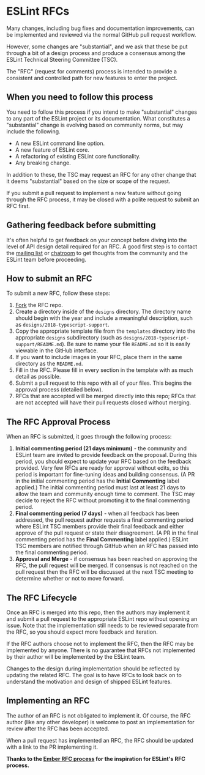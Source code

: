 # ESLint RFCs

Many changes, including bug fixes and documentation improvements, can be
implemented and reviewed via the normal GitHub pull request workflow.

However, some changes are "substantial", and we ask that these be put
through a bit of a design process and produce a consensus among the ESLint Technical Steering Committee (TSC).

The "RFC" (request for comments) process is intended to provide a
consistent and controlled path for new features to enter the project.

## When you need to follow this process

You need to follow this process if you intend to make "substantial"
changes to any part of the ESLint project or its documentation. What constitutes a
"substantial" change is evolving based on community norms, but may
include the following.

* A new ESLint command line option.
* A new feature of ESLint core.
* A refactoring of existing ESLint core functionality.
* Any breaking change.

In addition to these, the TSC may request an RFC for any other change that it deems "substantial" based on the size or scope of the request.

If you submit a pull request to implement a new feature without going
through the RFC process, it may be closed with a polite request to
submit an RFC first.

## Gathering feedback before submitting

It's often helpful to get feedback on your concept before diving into the
level of API design detail required for an RFC. A good first step is to contact the [mailing list](https://groups.google.com/group/eslint) or [chatroom](https://gitter.im/eslint/eslint) to get thoughts from the community and the ESLint team before proceeding.

## How to submit an RFC

To submit a new RFC, follow these steps:

1. [Fork](https://github.com/eslint/rfcs/fork) the RFC repo.
1. Create a directory inside of the `designs` directory. The directory name should begin with the year and include a meaningful description, such as `designs/2018-typescript-support`.
1. Copy the appropriate template file from the `templates` directory into the appropriate `designs` subdirectory (such as `designs/2018-typescript-support/README.md`). Be sure to name your file `README.md` so it is easily viewable in the GitHub interface.
1. If you want to include images in your RFC, place them in the same directory as the `README.md`.
1. Fill in the RFC. Please fill in every section in the template with as much detail as possible.
1. Submit a pull request to this repo with all of your files. This begins the approval process (detailed below).
1. RFCs that are accepted will be merged directly into this repo; RFCs that are not accepted will have their pull requests closed without merging.

## The RFC Approval Process

When an RFC is submitted, it goes through the following process:

1. **Initial commenting period (21 days minimum)** - the community and ESLint team are invited to provide feedback on the proposal. During this period, you should expect to update your RFC based on the feedback provided. Very few RFCs are ready for approval without edits, so this period is important for fine-tuning ideas and building consensus. (A PR in the initial commenting period has the **Initial Commenting** label applied.) The initial commenting period must last at least 21 days to allow the team and community enough time to comment. The TSC may decide to reject the RFC without promoting it to the final commenting period.
1. **Final commenting period (7 days)** - when all feedback has been addressed, the pull request author requests a final commenting period where ESLint TSC members provide their final feedback and either approve of the pull request or state their disagreement. (A PR in the final commenting period has the **Final Commenting** label applied.) ESLint TSC members are notified through GitHub when an RFC has passed into the final commenting period.
1. **Approval and Merge** - if consensus has been reached on approving the RFC, the pull request will be merged. If consensus is not reached on the pull request then the RFC will be discussed at the next TSC meeting to determine whether or not to move forward.

## The RFC Lifecycle

Once an RFC is merged into this repo, then the authors may implement it and submit a pull request to the appropriate ESLint repo without opening an issue. Note that the implementation still needs to be reviewed separate from the RFC, so you should expect more feedback and iteration. 

If the RFC authors choose not to implement the RFC, then the RFC may be implemented by anyone. There is no guarantee that RFCs not implemented by their author will be implemented by the ESLint team.

Changes to the design during implementation should be reflected by updating the related RFC. The goal is to have RFCs to look back on to understand the motivation and design of shipped ESLint features.

## Implementing an RFC

The author of an RFC is not obligated to implement it. Of course, the
RFC author (like any other developer) is welcome to post an
implementation for review after the RFC has been accepted.

When a pull request has implemented an RFC, the RFC should be updated with a link
to the PR implementing it.

**Thanks to the [Ember RFC process](https://github.com/emberjs/rfcs) for the inspiration for ESLint's RFC process.**
